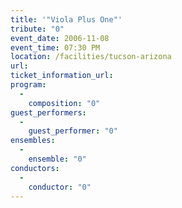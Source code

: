 ```yaml
---
title: '"Viola Plus One"'
tribute: "0"
event_date: 2006-11-08
event_time: 07:30 PM
location: /facilities/tucson-arizona
url: 
ticket_information_url: 
program: 
  -
    composition: "0"
guest_performers: 
  -
    guest_performer: "0"
ensembles: 
  -
    ensemble: "0"
conductors: 
  -
    conductor: "0"
---
```


